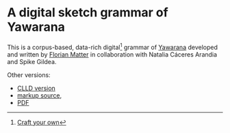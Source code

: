 # A digital sketch grammar of Yawarana
This is a corpus-based, data-rich digital[^1] grammar of [Yawarana](yaba1248) developed and written by [Florian Matter](https://fl.mt) in collaboration with Natalia Cáceres Arandia and Spike Gildea.

Other versions:
- [CLLD version](https://yawarana-sketch.herokuapp.com/)
- [markup source](https://github.com/caribank/yawarana-sketch/tree/main/docs), 
- [PDF](https://github.com/caribank/yawarana-sketch/blob/main/output/latex/main.pdf)

[^1]: [Craft your own](https://fl.mt/digital-grammar-tutorial)